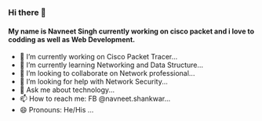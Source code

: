 ### Hi there 👋

#### My name is Navneet Singh currently working on cisco packet and i love to codding as well as Web Development.

- 🔭 I’m currently working on Cisco Packet Tracer...
- 🌱 I’m currently learning Networking and Data Structure...
- 👯 I’m looking to collaborate on  Network professional...
- 🤔 I’m looking for help with Network Security...
- 💬 Ask me about technology...
- 📫 How to reach me: FB @navneet.shankwar...
- 😄 Pronouns: He/His ...
